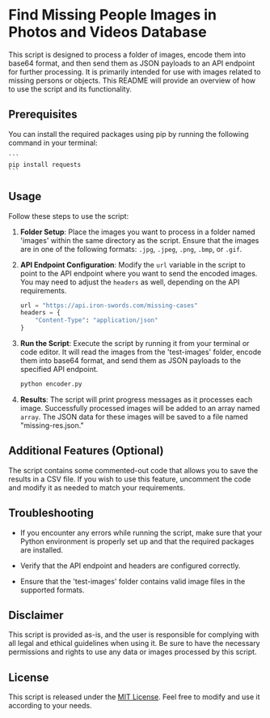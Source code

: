 # Find Missing People Images in Photos and Videos Database

This script is designed to process a folder of images, encode them into base64 format, and then send them as JSON payloads to an API endpoint for further processing. It is primarily intended for use with images related to missing persons or objects. This README will provide an overview of how to use the script and its functionality.

## Prerequisites

You can install the required packages using pip by running the following command in your terminal:

    ```
    pip install requests
    ```

## Usage

Follow these steps to use the script:

1. **Folder Setup**: Place the images you want to process in a folder named 'images' within the same directory as the script. Ensure that the images are in one of the following formats: `.jpg`, `.jpeg`, `.png`, `.bmp`, or `.gif`.

2. **API Endpoint Configuration**: Modify the `url` variable in the script to point to the API endpoint where you want to send the encoded images. You may need to adjust the `headers` as well, depending on the API requirements.

   ```python
   url = "https://api.iron-swords.com/missing-cases"
   headers = {
       "Content-Type": "application/json"
   }
   ```

3. **Run the Script**: Execute the script by running it from your terminal or code editor. It will read the images from the 'test-images' folder, encode them into base64 format, and send them as JSON payloads to the specified API endpoint.

   ```python
   python encoder.py
   ```

4. **Results**: The script will print progress messages as it processes each image. Successfully processed images will be added to an array named `array`. The JSON data for these images will be saved to a file named "missing-res.json."

## Additional Features (Optional)

The script contains some commented-out code that allows you to save the results in a CSV file. If you wish to use this feature, uncomment the code and modify it as needed to match your requirements.

## Troubleshooting

- If you encounter any errors while running the script, make sure that your Python environment is properly set up and that the required packages are installed.

- Verify that the API endpoint and headers are configured correctly.

- Ensure that the 'test-images' folder contains valid image files in the supported formats.

## Disclaimer

This script is provided as-is, and the user is responsible for complying with all legal and ethical guidelines when using it. Be sure to have the necessary permissions and rights to use any data or images processed by this script.

## License

This script is released under the [MIT License](LICENSE). Feel free to modify and use it according to your needs.
